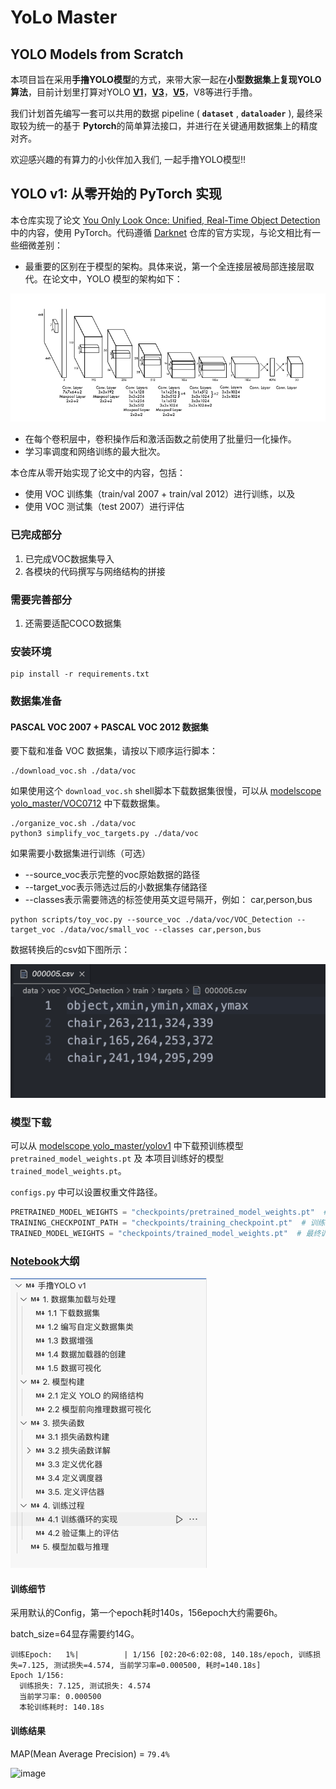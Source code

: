 # YoLo Master

## YOLO Models from Scratch

本项目旨在采用**手撸YOLO模型**的方式，来带大家一起在**小型数据集上复现YOLO算法**，目前计划里打算对YOLO [**V1**](../v1/YOLOv1.ipynb)，[**V3**](../v3/YOLOv3.ipynb)，[**V5**](../v5/YOLOv5.ipynb)，V8等进行手撸。

我们计划首先编写一套可以共用的数据 pipeline ( **`dataset`** , **`dataloader`** ), 最终采取较为统一的基于 **Pytorch**的简单算法接口，并进行在关键通用数据集上的精度对齐。

欢迎感兴趣的有算力的小伙伴加入我们, 一起手撸YOLO模型!!

## YOLO v1: 从零开始的 PyTorch 实现
本仓库实现了论文 [You Only Look Once: Unified, Real-Time Object Detection](https://arxiv.org/abs/1506.02640) 中的内容，使用 PyTorch。代码遵循 [Darknet](https://github.com/pjreddie/darknet) 仓库的官方实现，与论文相比有一些细微差别：

- 最重要的区别在于模型的架构。具体来说，第一个全连接层被局部连接层取代。在论文中，YOLO 模型的架构如下：
<p align="center" width="100%"> <img src="images/model_architecture.png"/> </p>

- 在每个卷积层中，卷积操作后和激活函数之前使用了批量归一化操作。
- 学习率调度和网络训练的最大批次。

本仓库从零开始实现了论文中的内容，包括：
+ 使用 VOC 训练集（train/val 2007 + train/val 2012）进行训练，以及
+ 使用 VOC 测试集（test 2007）进行评估

### 已完成部分
1. 已完成VOC数据集导入
2. 各模块的代码撰写与网络结构的拼接

### 需要完善部分
1. 还需要适配COCO数据集


### 安装环境
```
pip install -r requirements.txt
```


### 数据集准备
#### PASCAL VOC 2007 + PASCAL VOC 2012 数据集
要下载和准备 VOC 数据集，请按以下顺序运行脚本：

```
./download_voc.sh ./data/voc
```
如果使用这个 `download_voc.sh` shell脚本下载数据集很慢，可以从 [modelscope yolo_master/VOC0712](https://modelscope.cn/datasets/yolo_master/VOC0712/summary) 中下载数据集。

```
./organize_voc.sh ./data/voc
python3 simplify_voc_targets.py ./data/voc
```


如果需要小数据集进行训练（可选）
- --source_voc表示完整的voc原始数据的路径
- --target_voc表示筛选过后的小数据集存储路径
- --classes表示需要筛选的标签使用英文逗号隔开，例如： car,person,bus
```
python scripts/toy_voc.py --source_voc ./data/voc/VOC_Detection --target_voc ./data/voc/small_voc --classes car,person,bus
```

数据转换后的csv如下图所示：

![](images/data.png)


### 模型下载

可以从 [modelscope yolo_master/yolov1](https://modelscope.cn/models/yolo_master/yolov1/files) 中下载预训练模型 `pretrained_model_weights.pt` 及 本项目训练好的模型 `trained_model_weights.pt`。

`configs.py` 中可以设置权重文件路径。
```python
PRETRAINED_MODEL_WEIGHTS = "checkpoints/pretrained_model_weights.pt"  # 预训练模型的权重文件路径。用于从已训练的模型恢复权重。
TRAINING_CHECKPOINT_PATH = "checkpoints/training_checkpoint.pt"  # 训练过程中的检查点路径。训练过程中每隔一定步数会保存模型和优化器状态。
TRAINED_MODEL_WEIGHTS = "checkpoints/trained_model_weights.pt"  # 最终训练好的模型权重保存路径。
```


### [Notebook](./yolov1.ipynb)大纲

![image](images/大纲.png)

#### 训练细节

采用默认的Config，第一个epoch耗时140s，156epoch大约需要6h。

batch_size=64显存需要约14G。

```
训练Epoch:   1%|          | 1/156 [02:20<6:02:08, 140.18s/epoch, 训练损失=7.125, 测试损失=4.574, 当前学习率=0.000500, 耗时=140.18s]
Epoch 1/156:
  训练损失: 7.125, 测试损失: 4.574
  当前学习率: 0.000500
  本轮训练耗时: 140.18s
```

#### 训练结果

MAP(Mean Average Precision) = `79.4%`

![image](https://github.com/user-attachments/assets/8b849673-d8a8-465b-9b04-6054d163e095)



